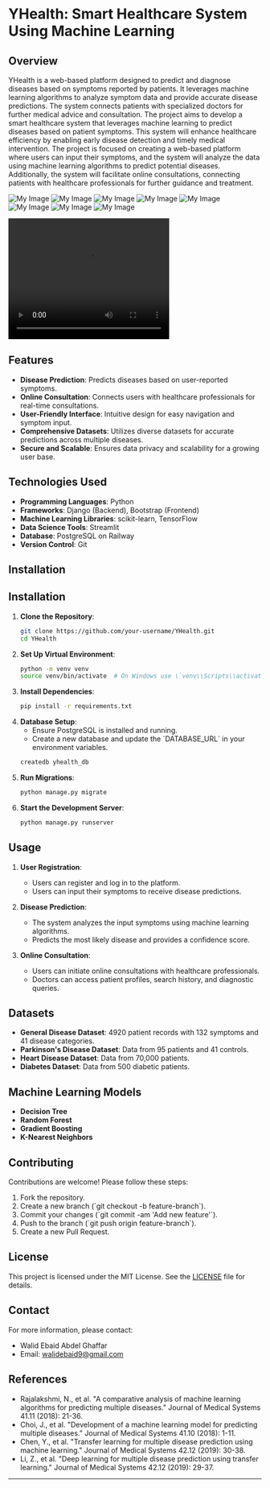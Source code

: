  # YHealth: Smart Healthcare System Using Machine Learning

 ## Overview
YHealth is a web-based platform designed to predict and diagnose diseases based on symptoms reported by patients. It leverages machine learning algorithms to analyze symptom data and provide accurate disease predictions. The system connects patients with specialized doctors for further medical advice and consultation.
The project aims to develop a smart healthcare system that leverages machine learning to predict diseases based on patient symptoms. This system will enhance healthcare efficiency by enabling early disease detection and timely medical intervention. The project is focused on creating a web-based platform where users can input their symptoms, and the system will analyze the data using machine learning algorithms to predict potential diseases. Additionally, the system will facilitate online consultations, connecting patients with healthcare professionals for further guidance and treatment.


![My Image](https://github.com/WalidEbaid11/YHealth/blob/main/Screenshot/Screenshot%202024-12-03%20104854.jpg)
![My Image](https://github.com/WalidEbaid11/YHealth/blob/main/Screenshot/Screenshot%202024-12-03%20104942.jpg)
![My Image](https://github.com/WalidEbaid11/YHealth/blob/main/Screenshot/Screenshot%202024-12-03%20105019.jpg)
![My Image](https://github.com/WalidEbaid11/YHealth/blob/main/Screenshot/Screenshot%202024-12-03%20105044.jpg)
![My Image](https://github.com/WalidEbaid11/YHealth/blob/main/screenshots/Screenshot%202024-05-07%20211636.jpg)
![My Image](https://github.com/WalidEbaid11/YHealth/blob/main/Screenshot/Screenshot%202024-12-03%20105100.jpg)
![My Image](https://github.com/WalidEbaid11/YHealth/blob/main/Screenshot/Screenshot%202024-12-03%20105116.jpg)
![My Image](https://github.com/WalidEbaid11/YHealth/blob/main/Screenshot/Screenshot%202024-12-03%20105132.jpg)

<video width="320" height="240" controls>
  <source src="https://drive.google.com/file/d/13b8Mx7GS_evcBwDI6cx747iMvrMt7LJL/view?usp=sharing" type="video/mp4">
</video>


## Features
- **Disease Prediction**: Predicts diseases based on user-reported symptoms.
- **Online Consultation**: Connects users with healthcare professionals for real-time consultations.
- **User-Friendly Interface**: Intuitive design for easy navigation and symptom input.
- **Comprehensive Datasets**: Utilizes diverse datasets for accurate predictions across multiple diseases.
- **Secure and Scalable**: Ensures data privacy and scalability for a growing user base.


## Technologies Used
- **Programming Languages**: Python
- **Frameworks**: Django (Backend), Bootstrap (Frontend)
- **Machine Learning Libraries**: scikit-learn, TensorFlow
- **Data Science Tools**: Streamlit
- **Database**: PostgreSQL on Railway
- **Version Control**: Git

## Installation
## Installation
1. **Clone the Repository**:
   ```bash
   git clone https://github.com/your-username/YHealth.git
   cd YHealth
   ```
2. **Set Up Virtual Environment**:
   ```bash
   python -m venv venv
   source venv/bin/activate  # On Windows use \`venv\\Scripts\\activate\`
   ```
3. **Install Dependencies**:
   ```bash
   pip install -r requirements.txt
   ```
4. **Database Setup**:
   - Ensure PostgreSQL is installed and running.
   - Create a new database and update the \`DATABASE_URL\` in your environment variables.
   ```bash
   createdb yhealth_db
   ```
5. **Run Migrations**:
   ```bash
   python manage.py migrate
   ```
6. **Start the Development Server**:
   ```bash
   python manage.py runserver
   ```

## Usage
1. **User Registration**:
   - Users can register and log in to the platform.
   - Users can input their symptoms to receive disease predictions.

2. **Disease Prediction**:
   - The system analyzes the input symptoms using machine learning algorithms.
   - Predicts the most likely disease and provides a confidence score.

3. **Online Consultation**:
   - Users can initiate online consultations with healthcare professionals.
   - Doctors can access patient profiles, search history, and diagnostic queries.

## Datasets
- **General Disease Dataset**: 4920 patient records with 132 symptoms and 41 disease categories.
- **Parkinson's Disease Dataset**: Data from 95 patients and 41 controls.
- **Heart Disease Dataset**: Data from 70,000 patients.
- **Diabetes Dataset**: Data from 500 diabetic patients.

## Machine Learning Models
- **Decision Tree**
- **Random Forest**
- **Gradient Boosting**
- **K-Nearest Neighbors**

## Contributing
Contributions are welcome! Please follow these steps:
1. Fork the repository.
2. Create a new branch (\`git checkout -b feature-branch\`).
3. Commit your changes (\`git commit -am 'Add new feature'\`).
4. Push to the branch (\`git push origin feature-branch\`).
5. Create a new Pull Request.

## License
This project is licensed under the MIT License. See the [LICENSE](LICENSE) file for details.

## Contact
For more information, please contact:
- Walid Ebaid Abdel Ghaffar
- Email: walidebaid9@gmail.com

## References
- Rajalakshmi, N., et al. \"A comparative analysis of machine learning algorithms for predicting multiple diseases.\" Journal of Medical Systems 41.11 (2018): 21-36.
- Choi, J., et al. \"Development of a machine learning model for predicting multiple diseases.\" Journal of Medical Systems 41.10 (2018): 1-11.
- Chen, Y., et al. \"Transfer learning for multiple disease prediction using machine learning.\" Journal of Medical Systems 42.12 (2019): 30-38.
- Li, Z., et al. \"Deep learning for multiple disease prediction using transfer learning.\" Journal of Medical Systems 42.12 (2019): 29-37.

---
